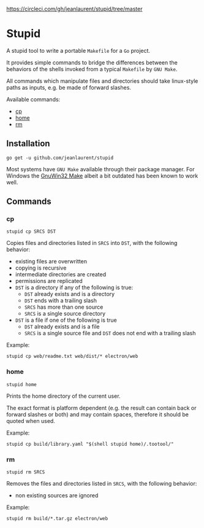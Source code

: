 https://circleci.com/gh/jeanlaurent/stupid/tree/master

# Stupid

A stupid tool to write a portable `Makefile` for a `Go` project.

It provides simple commands to bridge the differences between the behaviors of the shells invoked from a typical `Makefile` by `GNU Make`.

All commands which manipulate files and directories should take linux-style paths as inputs, e.g. be made of forward slashes.

Available commands:
* [cp](#cp)
* [home](#home)
* [rm](#rm)

## Installation

```
go get -u github.com/jeanlaurent/stupid
```

Most systems have `GNU Make` available through their package manager.
For Windows the [GnuWin32 Make](http://gnuwin32.sourceforge.net/packages/make.htm) albeit a bit outdated has been known to work well.

## Commands

### cp

```
stupid cp SRCS DST
```
Copies files and directories listed in `SRCS` into `DST`, with the following behavior:
* existing files are overwritten
* copying is recursive
* intermediate directories are created
* permissions are replicated
* `DST` is a directory if any of the following is true:
  * `DST` already exists and is a directory
  * `DST` ends with a trailing slash
  * `SRCS` has more than one source
  * `SRCS` is a single source directory
* `DST` is a file if one of the following is true
  * `DST` already exists and is a file
  * `SRCS` is a single source file and `DST` does not end with a trailing slash

Example:
```
stupid cp web/readme.txt web/dist/* electron/web
```
### home
```
stupid home
```
Prints the home directory of the current user.

The exact format is platform dependent (e.g. the result can contain back or forward slashes or both) and may contain spaces, therefore it should be quoted when used.

Example:
```
stupid cp build/library.yaml "$(shell stupid home)/.tootool/"
```

### rm
```
stupid rm SRCS
```
Removes the files and directories listed in `SRCS`, with the following behavior:
* non existing sources are ignored

Example:
```
stupid rm build/*.tar.gz electron/web
```
